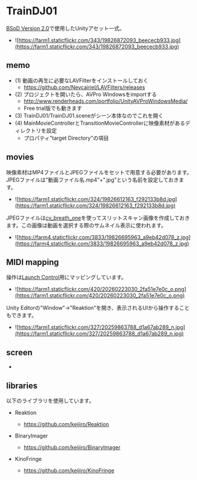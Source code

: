 TrainDJ01
====
[BSoD Version 2.0](http://bsod.fukuchilab.org/)で使用したUnityアセット一式。

* ![https://farm1.staticflickr.com/343/19826872093_beececb933.jpg](https://farm1.staticflickr.com/343/19826872093_beececb933.jpg)

memo
----
* (1) 動画の再生に必要なLAVFilterをインストールしておく
  * https://github.com/Nevcairiel/LAVFilters/releases
* (2) プロジェクトを開いたら、AVPro Windowsをimportする
  * http://www.renderheads.com/portfolio/UnityAVProWindowsMedia/
  * Free trial版でも動きます
* (3) TrainDJ01/TrainDJ01.sceneがシーン本体なのでこれを開く
* (4) MainMovieControllerとTransitionMovieControllerに映像素材があるディレクトリを設定
  * プロパティ"target Directory"の項目

movies
----
映像素材はMP4ファイルとJPEGファイルをセットで用意する必要があります。
JPEGファイルは"動画ファイル名.mp4"+".jpg"という名前を設定しておきます。

* ![https://farm1.staticflickr.com/324/19826612163_f292133b8d.jpg](https://farm1.staticflickr.com/324/19826612163_f292133b8d.jpg)

JPEGファイルは[cv_breath_one](https://github.com/yoggy/cv_breath_one)を使ってスリットスキャン画像を作成しておきます。この画像は動画を選択する際のサムネイル表示に使われます。

* ![https://farm4.staticflickr.com/3833/19826695963_a9eb42d078_z.jpg](https://farm4.staticflickr.com/3833/19826695963_a9eb42d078_z.jpg)

MIDI mapping
----
操作は[Launch Control](http://www.h-resolution.com/novation/launchcontrol.php)用にマッピングしています。

* ![https://farm1.staticflickr.com/420/20260223030_2fa51e7e0c_o.png](https://farm1.staticflickr.com/420/20260223030_2fa51e7e0c_o.png)

Unity Editorの"Window"->"Reaktion"を開き、表示されるUIから操作することもできます。

* ![https://farm1.staticflickr.com/327/20259863788_d1a67ab289_n.jpg](https://farm1.staticflickr.com/327/20259863788_d1a67ab289_n.jpg)

screen
----
* ![]()


libraries
----
以下のライブラリを使用しています。

  * Reaktion
    * https://github.com/keijiro/Reaktion

  * BinaryImager
    * https://github.com/keijiro/BinaryImager

  * KinoFringe
    * https://github.com/keijiro/KinoFringe